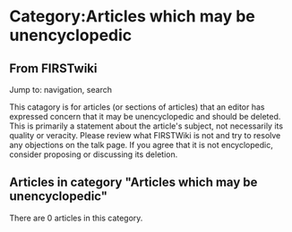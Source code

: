 # Category:Articles which may be unencyclopedic

## From FIRSTwiki

Jump to: navigation, search

This catagory is for articles (or sections of articles) that an editor has expressed concern that it may be unencyclopedic and should be deleted. This is primarily a statement about the article's subject, not necessarily its quality or veracity. Please review what FIRSTWiki is not and try to resolve any objections on the talk page. If you agree that it is not encyclopedic, consider proposing or discussing its deletion.

## Articles in category "Articles which may be unencyclopedic"

There are 0 articles in this category.
